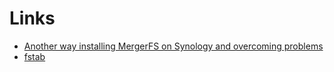 # Links

- [Another way installing MergerFS on Synology and overcoming problems](https://mjanssen.nl/2022/01/01/adding-mergerfs-to-your-synology/)
- [fstab](<https://github.com/trapexit/backup-and-recovery-howtos/blob/master/docs/setup_(fstab).md>)
